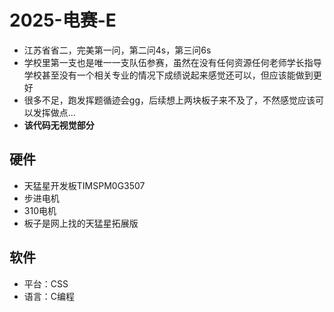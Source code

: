 # 2025-电赛-E
- 江苏省省二，完美第一问，第二问4s，第三问6s
- 学校里第一支也是唯一一支队伍参赛，虽然在没有任何资源任何老师学长指导学校甚至没有一个相关专业的情况下成绩说起来感觉还可以，但应该能做到更好
- 很多不足，跑发挥题循迹会gg，后续想上两块板子来不及了，不然感觉应该可以发挥做点...
- **该代码无视觉部分**
## 硬件
- 天猛星开发板TIMSPM0G3507
- 步进电机
- 310电机
- 板子是网上找的天猛星拓展版
## 软件
- 平台：CSS
- 语言：C编程
